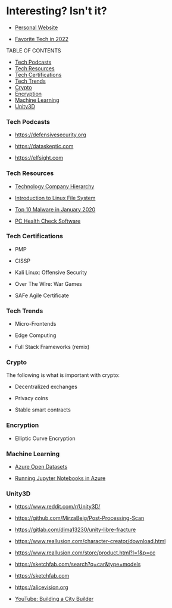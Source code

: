 # Interesting? Isn't it?

- [Personal Website](https://larspeterson.me)

- [Favorite Tech in 2022](https://github.com/LarsPeterson/personal-favorite-tech-in-2022)

TABLE OF CONTENTS

- [Tech Podcasts](https://github.com/LarsPeterson/interesting/blob/main/README.md#Tech-Podcasts)
- [Tech Resources](https://github.com/LarsPeterson/interesting/blob/main/README.md#Tech-Resources)
- [Tech Certifications](https://github.com/LarsPeterson/interesting/blob/main/README.md#Tech-Certifications)
- [Tech Trends](https://github.com/LarsPeterson/interesting/blob/main/README.md#Tech-Trends)
- [Crypto](https://github.com/LarsPeterson/interesting/blob/main/README.md#Crypto)
- [Encryption](https://github.com/LarsPeterson/interesting/blob/main/README.md#Encryption)
- [Machine Learning](https://github.com/LarsPeterson/interesting/blob/main/README.md#Machine-Learning)
- [Unity3D](https://github.com/LarsPeterson/interesting/blob/main/README.md#Unity3D)


### Tech Podcasts

- https://defensivesecurity.org

- https://dataskeptic.com

- https://elfsight.com


### Tech Resources

- [Technology Company Hierarchy](https://www.hierarchystructure.com/technology-company-hierarchy/)

- [Introduction to Linux File System](https://opensource.com/life/16/10/introduction-linux-filesystems)

- [Top 10 Malware in January 2020](https://www.cisecurity.org/blog/top-10-malware-january-2020/)

- [PC Health Check Software](https://sjpc.org/pchealthcheck/software.html)


### Tech Certifications

- PMP

- CISSP

- Kali Linux: Offensive Security

- Over The Wire: War Games

- SAFe Agile Certificate


### Tech Trends

- Micro-Frontends

- Edge Computing

- Full Stack Frameworks (remix)


### Crypto

The following is what is important with crypto:

- Decentralized exchanges

- Privacy coins

- Stable smart contracts


### Encryption

- Elliptic Curve Encryption


### Machine Learning

- [Azure Open Datasets](https://azure.microsoft.com/en-us/products/open-datasets/)

- [Running Jupyter Notebooks in Azure](https://docs.microsoft.com/en-us/azure/machine-learning/how-to-run-jupyter-notebooks)


### Unity3D

- https://www.reddit.com/r/Unity3D/

- https://github.com/MirzaBeig/Post-Processing-Scan

- https://gitlab.com/dima13230/unity-libre-fracture

- https://www.reallusion.com/character-creator/download.html

- https://www.reallusion.com/store/product.html?l=1&p=cc

- https://sketchfab.com/search?q=car&type=models

- https://sketchfab.com

- https://alicevision.org

- [YouTube: Building a City Builder](https://www.youtube.com/watch?v=d_zviIfcCHk)
